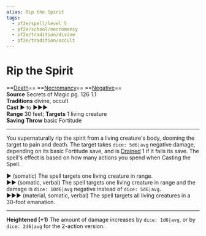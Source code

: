 ```yaml
---
alias: Rip the Spirit
tags:
  - pf2e/spell/level_5
  - pf2e/school/necromancy
  - pf2e/tradition/divine
  - pf2e/tradition/occult
---
```


# Rip the Spirit

==[Death](Death.md)== ==[Necromancy](Necromancy.md)== ==[Negative](Negative.md)==  
__Source__ Secrets of Magic pg. 126 1.1  
**Traditions** divine, occult  
**Cast** ► to ►►►  
**Range** 30 feet; **Targets** 1 living creature  
**Saving Throw** basic Fortitude

---

You supernaturally rip the spirit from a living creature's body, dooming the target to pain and death. The target takes `dice: 5d6|avg` negative damage, depending on its basic Fortitude save, and is [Drained](Drained.md) 1 if it fails its save. The spell's effect is based on how many actions you spend when Casting the Spell.

► (somatic) The spell targets one living creature in range.  
►► (somatic, verbal) The spell targets one living creature in range and the damage is `dice: 10d6|avg` negative instead of `dice: 5d6|avg`.  
►►► (material, somatic, verbal) The spell targets all living creatures in a 30-foot emanation.

<hr>

**Heightened (+1)** The amount of damage increases by `dice: 1d6|avg`, or by `dice: 2d6|avg` for the 2-action version.
